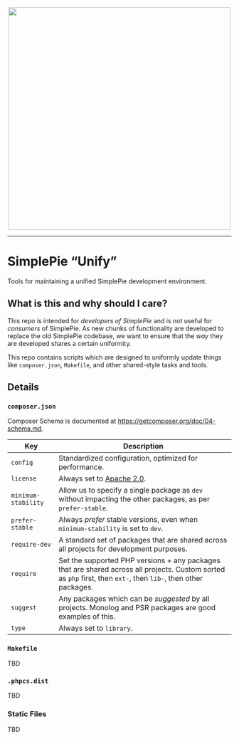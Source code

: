 <div align="center"><img src="https://raw.githubusercontent.com/simplepie/.github/master/logo.png" width="500"><br></div>

----

# SimplePie “Unify”

Tools for maintaining a unified SimplePie development environment.

## What is this and why should I care?

This repo is intended for _developers of SimplePie_ and is not useful for _consumers_ of SimplePie. As new chunks of functionality are developed to replace the old SimplePie codebase, we want to ensure that the _way_ they are developed shares a certain uniformity.

This repo contains scripts which are designed to uniformly update things like `composer.json`, `Makefile`, and other shared-style tasks and tools.

## Details

### `composer.json`

Composer Schema is documented at <https://getcomposer.org/doc/04-schema.md>.

| Key | Description |
| --- | ----------- |
| `config` | Standardized configuration, optimized for performance. |
| `license` | Always set to [Apache 2.0](https://www.apache.org/licenses/LICENSE-2.0). |
| `minimum-stability` | Allow us to specify a single package as `dev` without impacting the other packages, as per `prefer-stable`. |
| `prefer-stable` | Always _prefer_ stable versions, even when `minimum-stability` is set to `dev`. |
| `require-dev` | A standard set of packages that are shared across all projects for development purposes. |
| `require` | Set the supported PHP versions + any packages that are shared across all projects. Custom sorted as `php` first, then `ext-`, then `lib-`, then other packages. |
| `suggest` | Any packages which can be _suggested_ by all projects. Monolog and PSR packages are good examples of this. |
| `type` | Always set to `library`. |

### `Makefile`

TBD

### `.phpcs.dist`

TBD

### Static Files

TBD
